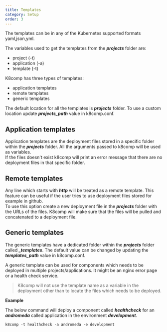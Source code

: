 ```yaml
---
title: Templates
category: Setup
order: 3
---
```


The templates can be in any of the Kubernetes supported formats yaml,json,yml.

The variables used to get the templates from the ***projects*** folder are:
- project (-t)
- application (-a)
- template (-t)

K8comp has three types of templates:
 - application templates
 - remote templates
 - generic templates

The default location for all the templates is ***projects*** folder. To use a custom location update ***projects_path*** value in k8comp.conf.

## [](#application-templates)Application templates

Application templates are the deployment files stored in a specific folder within the ***projects*** folder. All the arguments passed to k8comp will be used as variables.  
If the files doesn't exist k8comp will print an error message that there are no deployment files in that specific folder.

## [](#remote-templates)Remote templates

Any line which starts with ***http*** will be treated as a remote template. This feature can be useful if the user tries to use deployment files stored for example in github.  
To use this option create a new deployment file in the ***projects*** folder with the URLs of the files. K8comp will make sure that the files will be pulled and concatenated to a deployment file.

## [](#generic-templates)Generic templates

The generic templates have a dedicated folder within the ***projects*** folder called ***_templates***. The default value can be changed by updating the ***templates_path*** value in k8comp.conf.

A generic template can be used for components which needs to be deployed in multiple projects/applications. It might be an nginx error page or a health check service.  
> K8comp will not use the template name as a variable in the deployment other than to locate the files which needs to be deployed.

**Example**

The below command will deploy a component called ***healthcheck*** for an ***andromeda*** called application in the environment ***development***.
```
k8comp -t healthcheck -a andromeda -e development
```
